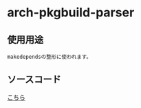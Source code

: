 # arch-pkgbuild-parser
## 使用用途
    makedependsの整形に使われます。
## ソースコード
[こちら](https://github.com/FascodeNet/arch-pkgbuild-parser/)
